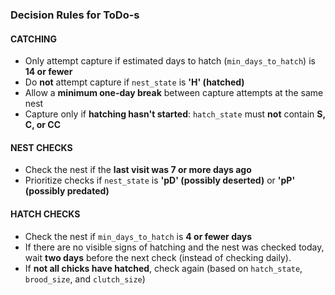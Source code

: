



### Decision Rules for ToDo-s

#### CATCHING

* Only attempt capture if estimated days to hatch (`min_days_to_hatch`) is **14 or fewer**
* Do **not** attempt capture if `nest_state` is **'H' (hatched)**
* Allow a **minimum one-day break** between capture attempts at the same nest
* Capture only if **hatching hasn't started**: `hatch_state` must **not** contain **S, C, or CC**

#### NEST CHECKS

* Check the nest if the **last visit was 7 or more days ago**
* Prioritize checks if `nest_state` is **'pD' (possibly deserted)** or **'pP' (possibly predated)**

#### HATCH CHECKS

* Check the nest if `min_days_to_hatch` is **4 or fewer days**
* If there are no visible signs of hatching and the nest was checked today, wait **two days** before the next check (instead of checking daily).
* If **not all chicks have hatched**, check again (based on `hatch_state`, `brood_size`, and `clutch_size`)
